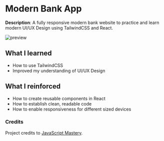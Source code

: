 # Modern Bank App

**Description**: A fully responsive modern bank website to practice and learn modern UI/UX Design using TailwindCSS and React.


<img src='https://i.imgur.com/tmqQezF.png' alt='preview' />

## What I learned

- How to use TailwindCSS 
- Improved my understanding of UI/UX Design


## What I reinforced 

- How to create reusable components in React
- How to establish clean, readable code
- How to enable responsiveness for different sized devices

### Credits

Project credits to [JavaScript Mastery](https://www.youtube.com/watch?v=_oO4Qi5aVZs&ab_channel=JavaScriptMastery).
